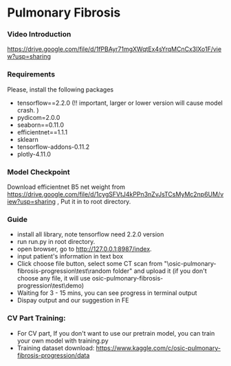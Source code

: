 # Pulmonary Fibrosis

### Video Introduction

https://drive.google.com/file/d/1fPBAyr71mgXWqtEx4sYrqMCnCx3lXo1F/view?usp=sharing

### Requirements

Please, install the following packages
- tensorflow==2.2.0 (!!   important, larger or lower version will cause model crash. )
- pydicom=2.0.0
- seaborn==0.11.0
- efficientnet==1.1.1
- sklearn
- tensorflow-addons-0.11.2
- plotly-4.11.0




### Model Checkpoint

Download efficientnet B5 net weight from https://drive.google.com/file/d/1cygSFVtJ4kPPn3nZvJsTCsMyMc2np6UM/view?usp=sharing ,
Put it in to root directory. 

### Guide
- install all library, note tensorflow need 2.2.0 version
- run run.py in root directory.
- open browser, go to http://127.0.0.1:8987/index.
- input patient's information in text box
- Click choose file button, select some CT scan from "\osic-pulmonary-fibrosis-progression\test\random folder" and upload it (if you don't choose any file, it will use osic-pulmonary-fibrosis-progression\test\demo)
- Waiting for 3 - 15 mins, you can see progress in terminal output
- Dispay output and our suggestion in FE 


### CV Part Training:
- For CV part, If you don't want to use our pretrain model, you can train your own model with  training.py
- Training dataset download: https://www.kaggle.com/c/osic-pulmonary-fibrosis-progression/data


